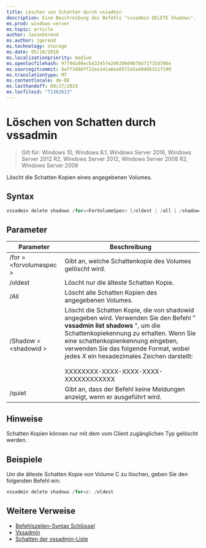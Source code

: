 ```yaml
---
title: Löschen von Schatten durch vssadmin
description: Eine Beschreibung des Befehls "vssadmin DELETE Shadows".
ms.prod: windows-server
ms.topic: article
author: JasonGerend
ms.author: jgerend
ms.technology: storage
ms.date: 05/18/2018
ms.localizationpriority: medium
ms.openlocfilehash: 9779da98ecb43245fe206390d9b70471f15d706e
ms.sourcegitcommit: 6aff3d88ff22ea141a6ea6572a5ad8dd6321f199
ms.translationtype: MT
ms.contentlocale: de-DE
ms.lasthandoff: 09/27/2019
ms.locfileid: "71362613"
---
```

# <a name="vssadmin-delete-shadows"></a>Löschen von Schatten durch vssadmin

>Gilt für: Windows 10, Windows 8.1, Windows Server 2016, Windows Server 2012 R2, Windows Server 2012, Windows Server 2008 R2, Windows Server 2008

Löscht die Schatten Kopien eines angegebenen Volumes.

## <a name="syntax"></a>Syntax

```PowerShell
vssadmin delete shadows /for=<ForVolumeSpec> [/oldest | /all | /shadow=<ShadowID>] [/quiet]
```

## <a name="parameters"></a>Parameter

|Parameter|Beschreibung|
|---|---|
|/for = \<forvolumespec >|Gibt an, welche Schattenkopie des Volumes gelöscht wird.|
|/oldest|Löscht nur die älteste Schatten Kopie.|
|/All|Löscht alle Schatten Kopien des angegebenen Volumes.|
|/Shadow = \<shadowid >|Löscht die Schatten Kopie, die von shadowid angegeben wird. Verwenden Sie den Befehl " **vssadmin list shadows** ", um die Schattenkopiekennung zu erhalten. Wenn Sie eine schattenkopienkennung eingeben, verwenden Sie das folgende Format, wobei jedes *X* ein hexadezimales Zeichen darstellt:<br><br>XXXXXXXX-XXXX-XXXX-XXXX-XXXXXXXXXXXX|
|/quiet|Gibt an, dass der Befehl keine Meldungen anzeigt, wenn er ausgeführt wird.|

## <a name="remarks"></a>Hinweise

Schatten Kopien können nur mit dem vom Client zugänglichen Typ gelöscht werden.

## <a name="examples"></a>Beispiele

Um die älteste Schatten Kopie von Volume C zu löschen, geben Sie den folgenden Befehl ein:

```PowerShell
vssadmin delete shadows /for=c: /oldest
```

## <a name="additional-references"></a>Weitere Verweise

* [Befehlszeilen-Syntax Schlüssel](https://docs.microsoft.com/previous-versions/windows/it-pro/windows-server-2012-r2-and-2012/cc771080(v%3dws.11))
* [Vssadmin](vssadmin.md)
* [Schatten der vssadmin-Liste](vssadmin-list-shadows.md)